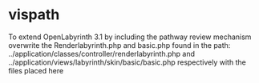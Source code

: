 # vispath
To extend OpenLabyrinth 3.1 by including the pathway review mechanism overwrite the Renderlabyrinth.php and basic.php found 
in the path: ../application/classes/controller/renderlabyrinth.php and 
../application/views/labyrinth/skin/basic/basic.php respectively with the files placed here
